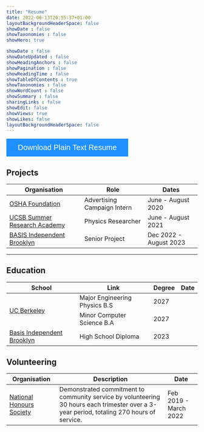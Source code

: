 ```yaml
---
title: "Resume"
date: 2022-06-13T20:55:37+01:00
layoutBackgroundHeaderSpace: false
showDate : false
showTaxonomies : false 
showHero: true

showDate : false
showDateUpdated : false
showHeadingAnchors : false
showPagination : false
showReadingTime : false
showTableOfContents : true
showTaxonomies : false 
showWordCount : false
showSummary : false
sharingLinks : false
showEdit: false
showViews: true
showLikes: false
layoutBackgroundHeaderSpace: false
---
```


<button 
    class="btn"
    type="submit"
    onclick="window.open('ATACResume.docx.pdf')"
    >
    <i class="fa fa-download"></i> Download Plain Text Resume</button>
<style>
.btn {
  background-color: DodgerBlue;
  border: none;
  color: white;
  padding: 12px 30px;
  cursor: pointer;
  font-size: 20px;
  margin: auto;
}
</style>
## Projects

<table>
    <thead>
        <tr>
            <th>Organisation</th>
            <th>Role</th>
            <th>Dates</th>
        </tr>
    </thead>
    <tbody>
                <tr>
                <td><a href="https://www.vodafone.com/" target="_blank">OSHA Foundation	 </a></td>
            <td>Advertising Campaign Intern</td>
            <td>June - August 2020</td>
        </tr>
                <tr>
                <td><a href="https://www.vodafone.com/" target="_blank">UCSB Summer Research Academy </a></td>
            <td>Physics Researcher</td>
            <td>June - August 2021</td>
        </tr>
                <tr>
                <td><a href="https://www.vodafone.com/" target="_blank">BASIS Independent Brooklyn</a></td>
            <td>Senior Project</td>
            <td>Dec 2022 - August 2023</td>
        </tr>

</table>

---

## Education

<table>
    <thead>
        <tr>
            <th>School</th>
            <th>Link</th>
            <th>Degree</th>
            <th>Date</th>
        </tr>
    </thead>
    <tbody>
        <tr>
            <td rowspan=4><a href="https://www.berkeley.edu/" target="_blank">UC Berkeley</a></td>
        </tr>
        <tr>
            <td>Major Engineering Physics B.S</td>
            <td>2027</td>
        </tr>
            <td>Minor Computer Science B.A</td>
            <td>2027</td>
        </tr>
        <tr>
        </tr>
        <tr>
            <td rowspan=3><a href="https://brooklyn.basisindependent.com/about/" target="_blank">Basis Independent Brooklyn</a></td>
            <td>High School Diploma</td>
            <td>2023</td>
        </tr>
        </tr>
    </tbody>
</table>

## Volunteering

<table>
    <thead>
        <tr>
            <th>Organisation</th>
            <th>Description</th>
            <th>Date</th>
        </tr>
    </thead>
    <tbody>
        <tr>
            <td rowspan=2><a href="https://www.nationalhonorsociety.org/" target="_blank">National Honours Society</a></td>
            <td>Demonstrated commitment to community service by volunteering 30 hours each trimester over a 3-year period, totaling 270 hours of service.</td>
            <td>Feb 2019 - March 2022</td>
        </tr>
</tbody>
</table>
